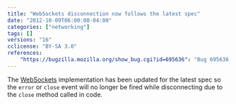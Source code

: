 ```yaml
---
title: "WebSockets disconnection now follows the latest spec"
date: "2012-10-09T06:00:00-04:00"
categories: ["networking"]
tags: []
versions: "16"
cclicense: "BY-SA 3.0"
references:
    "https://bugzilla.mozilla.org/show_bug.cgi?id=695636": "Bug 695636 - Update close steps to adhere to WS spec."
---
```

The [WebSockets](https://developer.mozilla.org/en-US/docs/Web/API/WebSockets_API) implementation has been updated for the latest spec so the `error` or `close` event will no longer be fired while disconnecting due to the `close` method called in code.
